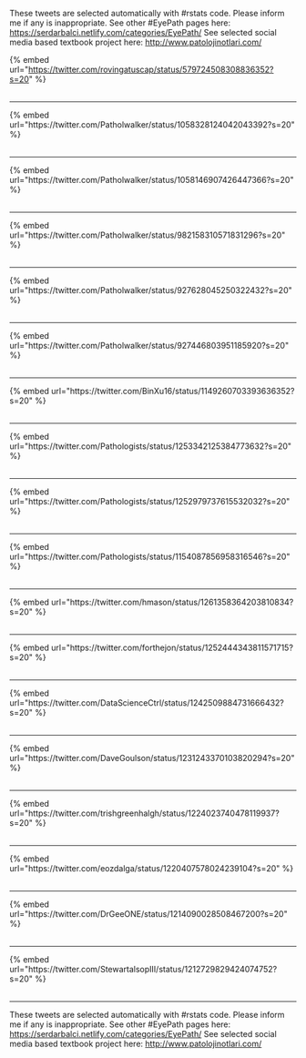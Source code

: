 

These tweets are selected automatically with #rstats code. Please inform me if any is inappropriate.
See other #EyePath pages here: https://serdarbalci.netlify.com/categories/EyePath/ 
See selected social media based textbook project here: http://www.patolojinotlari.com/

{% embed url="https://twitter.com/rovingatuscap/status/579724508308836352?s=20" %}<br>
<br>
<hr>
{% embed url="https://twitter.com/Patholwalker/status/1058328124042043392?s=20" %}<br>
<br>
<hr>
{% embed url="https://twitter.com/Patholwalker/status/1058146907426447366?s=20" %}<br>
<br>
<hr>
{% embed url="https://twitter.com/Patholwalker/status/982158310571831296?s=20" %}<br>
<br>
<hr>
{% embed url="https://twitter.com/Patholwalker/status/927628045250322432?s=20" %}<br>
<br>
<hr>
{% embed url="https://twitter.com/Patholwalker/status/927446803951185920?s=20" %}<br>
<br>
<hr>
{% embed url="https://twitter.com/BinXu16/status/1149260703393636352?s=20" %}<br>
<br>
<hr>
{% embed url="https://twitter.com/Pathologists/status/1253342125384773632?s=20" %}<br>
<br>
<hr>
{% embed url="https://twitter.com/Pathologists/status/1252979737615532032?s=20" %}<br>
<br>
<hr>
{% embed url="https://twitter.com/Pathologists/status/1154087856958316546?s=20" %}<br>
<br>
<hr>
{% embed url="https://twitter.com/hmason/status/1261358364203810834?s=20" %}<br>
<br>
<hr>
{% embed url="https://twitter.com/forthejon/status/1252444343811571715?s=20" %}<br>
<br>
<hr>
{% embed url="https://twitter.com/DataScienceCtrl/status/1242509884731666432?s=20" %}<br>
<br>
<hr>
{% embed url="https://twitter.com/DaveGoulson/status/1231243370103820294?s=20" %}<br>
<br>
<hr>
{% embed url="https://twitter.com/trishgreenhalgh/status/1224023740478119937?s=20" %}<br>
<br>
<hr>
{% embed url="https://twitter.com/eozdalga/status/1220407578024239104?s=20" %}<br>
<br>
<hr>
{% embed url="https://twitter.com/DrGeeONE/status/1214090028508467200?s=20" %}<br>
<br>
<hr>
{% embed url="https://twitter.com/StewartalsopIII/status/1212729829424074752?s=20" %}<br>
<br>
<hr>


These tweets are selected automatically with #rstats code. Please inform me if any is inappropriate.
See other #EyePath pages here: https://serdarbalci.netlify.com/categories/EyePath/ 
See selected social media based textbook project here: http://www.patolojinotlari.com/
